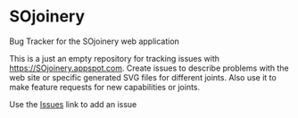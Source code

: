 # SOjoinery
Bug Tracker for the SOjoinery web application 

This is a just an empty repository for tracking issues with https://SOjoinery.appspot.com.  Create issues to describe problems with the web site or specific generated SVG files for different joints.  Also use it to make feature requests for new capabilities or joints.

Use the [Issues](https://github.com/marvingreenberg/SOjoinery/issues) link to add an issue
